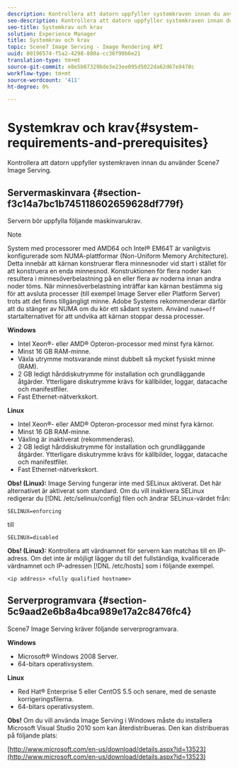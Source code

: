 ```yaml
---
description: Kontrollera att datorn uppfyller systemkraven innan du använder Scene7 Image Serving.
seo-description: Kontrollera att datorn uppfyller systemkraven innan du använder Scene7 Image Serving.
seo-title: Systemkrav och krav
solution: Experience Manager
title: Systemkrav och krav
topic: Scene7 Image Serving - Image Rendering API
uuid: 80196574-f5a2-4298-880a-cc36f90b6e21
translation-type: tm+mt
source-git-commit: e8e5b07329bde3e23ee095d5022da62d67e9478c
workflow-type: tm+mt
source-wordcount: '411'
ht-degree: 0%

---
```



# Systemkrav och krav{#system-requirements-and-prerequisites}

Kontrollera att datorn uppfyller systemkraven innan du använder Scene7 Image Serving.

## Servermaskinvara {#section-f3c14a7bc1b745118602659628df779f}

Servern bör uppfylla följande maskinvarukrav.

>[!NOTE]
>
>System med processorer med AMD64 och Intel® EM64T är vanligtvis konfigurerade som NUMA-plattformar (Non-Uniform Memory Architecture). Detta innebär att kärnan konstruerar flera minnesnoder vid start i stället för att konstruera en enda minnesnod. Konstruktionen för flera noder kan resultera i minnesöverbelastning på en eller flera av noderna innan andra noder töms. När minnesöverbelastning inträffar kan kärnan bestämma sig för att avsluta processer (till exempel Image Server eller Platform Server) trots att det finns tillgängligt minne. Adobe Systems rekommenderar därför att du stänger av NUMA om du kör ett sådant system. Använd `numa=off` startalternativet för att undvika att kärnan stoppar dessa processer.

**Windows**

* Intel Xeon®- eller AMD® Opteron-processor med minst fyra kärnor.
* Minst 16 GB RAM-minne.
* Växla utrymme motsvarande minst dubbelt så mycket fysiskt minne (RAM).
* 2 GB ledigt hårddiskutrymme för installation och grundläggande åtgärder. Ytterligare diskutrymme krävs för källbilder, loggar, datacache och manifestfiler.
* Fast Ethernet-nätverkskort.

**Linux**

* Intel Xeon®- eller AMD® Opteron-processor med minst fyra kärnor.
* Minst 16 GB RAM-minne.
* Växling är inaktiverat (rekommenderas).
* 2 GB ledigt hårddiskutrymme för installation och grundläggande åtgärder. Ytterligare diskutrymme krävs för källbilder, loggar, datacache och manifestfiler.
* Fast Ethernet-nätverkskort.

**Obs! (Linux):** Image Serving fungerar inte med SELinux aktiverat. Det här alternativet är aktiverat som standard. Om du vill inaktivera SELinux redigerar du [!DNL /etc/selinux/config] filen och ändrar SELinux-värdet från:

`SELINUX=enforcing`

till

`SELINUX=disabled`

**Obs! (Linux):** Kontrollera att värdnamnet för servern kan matchas till en IP-adress. Om det inte är möjligt lägger du till det fullständiga, kvalificerade värdnamnet och IP-adressen [!DNL /etc/hosts] som i följande exempel.

`<ip address> <fully qualified hostname>`

## Serverprogramvara {#section-5c9aad2e6b8a4bca989e17a2c8476fc4}

Scene7 Image Serving kräver följande serverprogramvara.

**Windows**

* Microsoft® Windows 2008 Server.
* 64-bitars operativsystem.

**Linux**

* Red Hat® Enterprise 5 eller CentOS 5.5 och senare, med de senaste korrigeringsfilerna.
* 64-bitars operativsystem.

**Obs!** Om du vill använda Image Serving i Windows måste du installera Microsoft Visual Studio 2010 som kan återdistribueras. Den kan distribueras på följande plats:

[http://www.microsoft.com/en-us/download/details.aspx?id=13523](http://www.microsoft.com/en-us/download/details.aspx?id=13523)

